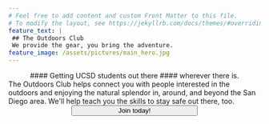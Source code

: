 ```yaml
---
# Feel free to add content and custom Front Matter to this file.
# To modify the layout, see https://jekyllrb.com/docs/themes/#overriding-theme-defaults
feature_text: |
 ## The Outdoors Club
 We provide the gear, you bring the adventure.
feature_image: /assets/pictures/main_hero.jpg
---
```


<div style="text-align:center" markdown="1">
####  Getting UCSD students out there
#### wherever there is.
</div>
The Outdoors Club helps connect you with people interested in the outdoors
and enjoying the natural splendor in, around, and beyond the San Diego area.
We'll help teach you the skills to stay safe out there, too.

<div style="text-align:center">
<button type="button" onclick="window.location.href='/join'" style="width: 50%">Join today!</button>
</div>
